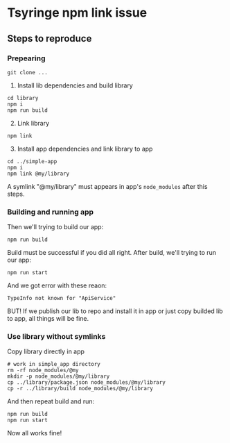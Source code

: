 # Tsyringe npm link issue
## Steps to reproduce
### Prepearing
```
git clone ...
```

1. Install lib dependencies and build library
```
cd library
npm i
npm run build
```
2. Link library
```
npm link
```
3. Install app dependencies and link library to app
```
cd ../simple-app
npm i
npm link @my/library
```

A symlink "@my/library" must appears in app's `node_modules` after this steps.

### Building and running app
Then we'll trying to build our app:

```
npm run build
```

Build must be successful if you did all right. After build, we'll trying to run our app:

```
npm run start
```

And we got error with these reaon:
```
TypeInfo not known for "ApiService"
```

BUT! If we publish our lib to repo and install it in app or just copy builded lib to app, all things will be fine.

### Use library without symlinks

Copy library directly in app

```
# work in simple_app directory
rm -rf node_modules/@my
mkdir -p node_modules/@my/library
cp ../library/package.json node_modules/@my/library
cp -r ../library/build node_modules/@my/library
```

And then repeat build and run:

```
npm run build
npm run start
```

Now all works fine!